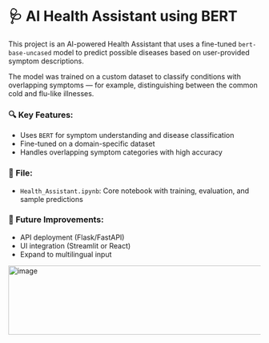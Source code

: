 # 🩺 AI Health Assistant using BERT

This project is an AI-powered Health Assistant that uses a fine-tuned `bert-base-uncased` model to predict possible diseases based on user-provided symptom descriptions.

The model was trained on a custom dataset to classify conditions with overlapping symptoms — for example, distinguishing between the common cold and flu-like illnesses.

### 🔍 Key Features:
- Uses `BERT` for symptom understanding and disease classification
- Fine-tuned on a domain-specific dataset
- Handles overlapping symptom categories with high accuracy

### 📁 File:
- `Health_Assistant.ipynb`: Core notebook with training, evaluation, and sample predictions

### 🚀 Future Improvements:
- API deployment (Flask/FastAPI)
- UI integration (Streamlit or React)
- Expand to multilingual input


<img width="640" height="138" alt="image" src="https://github.com/user-attachments/assets/146eb04d-2c16-4953-9592-3cdfdd18ed90" />

